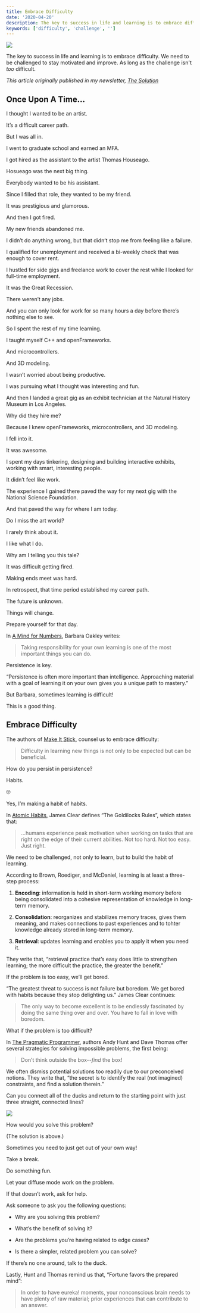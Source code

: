 ```yaml
---
title: Embrace Difficulty
date: '2020-04-20'
description: The key to success in life and learning is to embrace difficulty. We need to be challenged to stay motivated and improve. As long as the challenge isn't _too_ difficult.
keywords: ['difficulty', 'challenge', '']
---
```



![](./jarednielsen-solution-embrace-difficulty.png)

The key to success in life and learning is to embrace difficulty. We need to be challenged to stay motivated and improve. As long as the challenge isn't _too_ difficult.

_This article originally published in my newsletter, [The Solution](https://mailchi.mp/f21680161849/the-solution-how-do-you-embrace-difficulty)_


## Once Upon A Time...

I thought I wanted to be an artist. 

It’s a difficult career path.

But I was all in. 

I went to graduate school and earned an MFA.

I got hired as the assistant to the artist Thomas Houseago. 

Hosueago was the next big thing.

Everybody wanted to be his assistant. 

Since I filled that role, they wanted to be my friend. 

It was prestigious and glamorous. 

And then I got fired. 

My new friends abandoned me. 

I didn’t do anything wrong, but that didn’t stop me from feeling like a failure.

I qualified for unemployment and received a bi-weekly check that was enough to cover rent.

I hustled for side gigs and freelance work to cover the rest while I looked for full-time employment. 

It was the Great Recession. 

There weren’t any jobs.

And you can only look for work for so many hours a day before there’s nothing else to see.

So I spent the rest of my time learning.

I taught myself C++ and openFrameworks.

And microcontrollers. 

And 3D modeling. 

I wasn’t worried about being productive.

I was pursuing what I thought was interesting and fun.

And then I landed a great gig as an exhibit technician at the Natural History Museum in Los Angeles. 

Why did they hire me? 

Because I knew openFrameworks, microcontrollers, and 3D modeling. 

I fell into it.

It was awesome. 

I spent my days tinkering, designing and building interactive exhibits, working with smart, interesting people.

It didn’t feel like work. 

The experience I gained there paved the way for my next gig with the National Science Foundation. 

And that paved the way for where I am today.

Do I miss the art world? 

I rarely think about it.

I like what I do.

Why am I telling you this tale? 

It was difficult getting fired. 

Making ends meet was hard. 

In retrospect, that time period established my career path. 

The future is unknown.

Things will change.

Prepare yourself for that day.

In [A Mind for Numbers](https://amzn.to/2UWpClG), Barbara Oakley writes: 

> Taking responsibility for your own learning is one of the most important things you can do. 

Persistence is key. 

“Persistence is often more important than intelligence. Approaching material with a goal of learning it on your own gives you a unique path to mastery.”

But Barbara, sometimes learning is difficult! 

This is a good thing. 


## Embrace Difficulty

The authors of [Make It Stick](https://amzn.to/2QTzklN), counsel us to embrace difficulty: 

> Difficulty in learning new things is not only to be expected but can be beneficial. 

How do you persist in persistence? 

Habits.

🙄

Yes, I’m making a habit of habits. 

In [Atomic Habits](https://amzn.to/2NZz8jx), James Clear defines “The Goldilocks Rules”, which states that:

> ...humans experience peak motivation when working on tasks that are right on the edge of their current abilities. Not too hard. Not too easy. Just right.

We need to be challenged, not only to learn, but to build the habit of learning. 

According to Brown, Roediger, and McDaniel, learning is at least a three-step process:

1. **Encoding**: information is held in short-term working memory before being consolidated into a cohesive representation of knowledge in long-term memory.

2. **Consolidation**: reorganizes and stabilizes memory traces, gives them meaning, and makes connections to past experiences and to tohter knowledge already stored in long-term memory.

3. **Retrieval**: updates learning and enables you to apply it when you need it.

They write that, “retrieval practice that’s easy does little to strengthen learning; the more difficult the practice, the greater the benefit.”

If the problem is too easy, we’ll get bored. 

“The greatest threat to success is not failure but boredom. We get bored with habits because they stop delighting us.” James Clear continues: 

> The only way to become excellent is to be endlessly fascinated by doing the same thing over and over. You have to fall in love with boredom.

What if the problem is too difficult? 

In [The Pragmatic Programmer](https://amzn.to/30BVrAW), authors Andy Hunt and Dave Thomas offer several strategies for solving impossible problems, the first being:

> Don’t think outside the box--_find_ the box!

We often dismiss potential solutions too readily due to our preconceived notions. They write that, “the secret is to identify the real (not imagined) constraints, and find a solution therein.” 

Can you connect all of the ducks and return to the starting point with just three straight, connected lines? 

![](./jarednielsen-solution-embrace-difficulty-puzzle-unsolved.png)

How would you solve this problem? 

(The solution is above.)

Sometimes you need to just get out of your own way!

Take a break.

Do something fun.

Let your diffuse mode work on the problem. 

If that doesn’t work, ask for help. 

Ask someone to ask you the following questions:

* Why are you solving this problem? 

* What’s the benefit of solving it?

* Are the problems you’re having related to edge cases? 

* Is there a simpler, related problem you can solve?

If there’s no one around, talk to the duck.

Lastly, Hunt and Thomas remind us that, “Fortune favors the prepared mind”: 

> In order to have eureka! moments, your nonconscious brain needs to have plenty of raw material; prior experiences that can contribute to an answer. 

